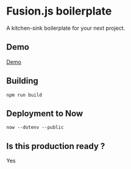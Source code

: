 # Fusion.js boilerplate

A kitchen-sink boilerplate for your next project.

## Demo

[Demo](https://example-fusion-app-egzowtbrnd.now.sh/)

## Building

```
npm run build
```

## Deployment to Now

```
now --dotenv --public
```

## Is this production ready ?

Yes
